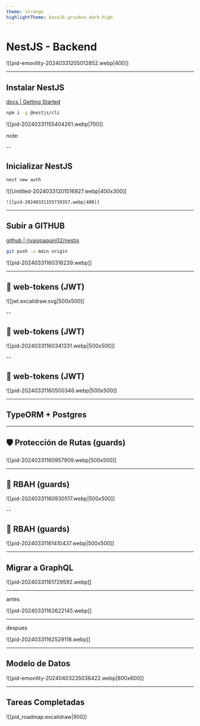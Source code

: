 ```yaml
---
theme: strange
highlightTheme: base16-gruvbox-dark-high
---
```

# NestJS - Backend



![[pid-emovility-20240331205012852.webp|400]]

---

## Instalar NestJS

[docs | Getting Started](https://docs.nestjs.com/)

```bash
npm i -g @nestjs/cli
```


![[pid-20240331155404261.webp|700]]

note:


--

## Inicializar NestJS

```sh
nest new auth
```

<split gap="1"> 
	![[Untitled-20240331201516927.webp|400x300]]
	
	![[pid-20240331155739357.webp|400]]
</split>

---
## Subir a GITHUB 

[github | rivasjoaquin02/nestjs](https://github.com/rivasjoaquin02/nestjs)

```bash
git push -u main origin
```

![[pid-20240331160316239.webp]]

---
## 🔑 web-tokens (JWT)

![[jwt.excalidraw.svg|500x500]]


--
## 🔑 web-tokens (JWT)

![[pid-20240331160341331.webp|500x500]]

--
## 🔑 web-tokens (JWT)

![[pid-20240331160500346.webp|500x500]]

---
##  TypeORM + Postgres


---

## 🛡️ Protección de Rutas (guards)

![[pid-20240331160957909.webp|500x500]]

---
## 👮 RBAH (guards)

![[pid-20240331160930517.webp|500x500]]

--
## 👮 RBAH (guards)

![[pid-20240331161410437.webp|500x500]]

---
## Migrar a GraphQL

![[pid-20240331161729592.webp]]

---

antes

![[pid-20240331162622145.webp]]

---

despues 

![[pid-20240331162529118.webp]]


---
## Modelo de Datos


![[pid-emovility-20240403235036422.webp|800x600]]


---
## Tareas Completadas

![[pid_roadmap.excalidraw|900]]


